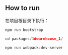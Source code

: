 ## How to run
在项目根目录下执行：

```js
npm run bootstrap

cd packages/3dwarehouse_1/

npm run webpack:dev-server
```